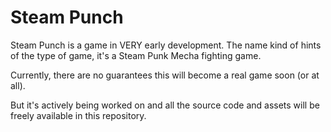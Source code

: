 # Steam Punch

Steam Punch is a game in VERY early development. The name kind of hints of the type of game, it's a Steam Punk Mecha fighting game.

Currently, there are no guarantees this will become a real game soon (or at all). 

But it's actively being worked on and all the source code and assets will be freely available in this repository.
